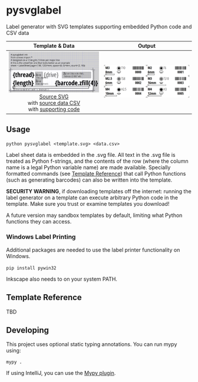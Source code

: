 # pysvglabel

Label generator with SVG templates supporting embedded Python code and CSV data

| Template & Data | Output |
|:---:|:---:|
| ![Design Template](docs/design_screws_40x10mm_simple.png) <br/> [Source SVG](examples/screws_40x10mm_simple.svg) <br/> with [source data CSV](examples/screws.csv) <br/> with [supporting code](examples/screws.py) | ![Generated Labels](docs/output_screws_simple.png) |

## Usage

`python pysvglabel <template.svg> <data.csv>`

Label sheet data is embedded in the .svg file. All text in the .svg file is treated as Python f-strings, and the contents of the row (where the column name is a legal Python variable name) are made available. Specially formatted commands (see [Template Reference](#template-reference)) that call Python functions (such as generating barcodes) can also be written into the template.

**SECURITY WARNING**, if downloading templates off the internet: running the label generator on a template can execute arbitrary Python code in the template. Make sure you trust or examine templates you download!

A future version may sandbox templates by default, limiting what Python functions they can access.

### Windows Label Printing

Additional packages are needed to use the label printer functionality on Windows.

`pip install pywin32`

Inkscape also needs to on your system PATH.

## Template Reference

TBD

## Developing

This project uses optional static typing annotations.
You can run mypy using:

```
mypy .
```

If using IntelliJ, you can use the [Mypy plugin](https://plugins.jetbrains.com/plugin/13348-mypy-official-).
